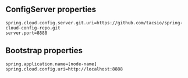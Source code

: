 ## ConfigServer properties

```
spring.cloud.config.server.git.uri=https://github.com/tacsio/spring-cloud-config-repo.git
server.port=8888
```

## Bootstrap properties

```
spring.application.name=[node-name]
spring.cloud.config.uri=http://localhost:8888
```